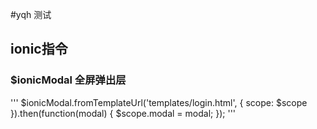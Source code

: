#yqh 测试

## ionic指令
### $ionicModal  全屏弹出层
'''
	$ionicModal.fromTemplateUrl('templates/login.html', {
    scope: $scope
  }).then(function(modal) {
    $scope.modal = modal;
  });
  '''